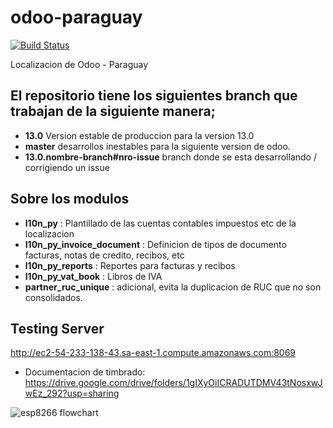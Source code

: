 # odoo-paraguay

[![Build Status](https://travis-ci.com/jobiols/odoo-paraguay.svg?token=77F3WzCbdXWpLDSsuTxX&branch=13.0)](https://travis-ci.com/jobiols/odoo-paraguay)

Localizacion de Odoo - Paraguay

## El repositorio tiene los siguientes branch que trabajan de la siguiente manera;

- **13.0** Version estable de produccion para la version 13.0
- **master** desarrollos inestables para la siguiente version de odoo.
- **13.0.nombre-branch#nro-issue** branch donde se esta desarrollando / corrigiendo un issue

## Sobre los modulos

- **l10n_py** : Plantillado de las cuentas contables impuestos etc de la localizacion
- **l10n_py_invoice_document** : Definicion de tipos de documento facturas, notas de credito, recibos, etc
- **l10n_py_reports** : Reportes para facturas y recibos
- **l10n_py_vat_book** : Libros de IVA
- **partner_ruc_unique** : adicional, evita la duplicacion de RUC que no son consolidados.

## Testing Server

http://ec2-54-233-138-43.sa-east-1.compute.amazonaws.com:8069

- Documentacion de timbrado:
https://drive.google.com/drive/folders/1gIXyOiICRADUTDMV43tNosxwJwEz_292?usp=sharing





![esp8266 flowchart](http://www.plantuml.com/plantuml/proxy?cache=no&src=https://raw.github.com/anoff/plantbuddy/master/assets/esp8266.iuml)
